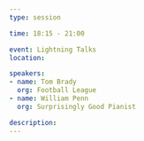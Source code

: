 ```yaml
---
type: session

time: 18:15 - 21:00

event: Lightning Talks
location: 

speakers:
- name: Tom Brady
  org: Football League
- name: William Penn
  org: Surprisingly Good Pianist

description: 
---
```

